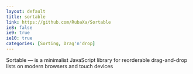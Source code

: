 ```yaml
---
layout: default
title: sortable
link: https://github.com/RubaXa/Sortable
ie8: false
ie9: true
ie10: true
categories: [Sorting, Drag'n'drop]
---
```

Sortable — is a minimalist JavaScript library for reorderable drag-and-drop lists on modern browsers and touch devices
